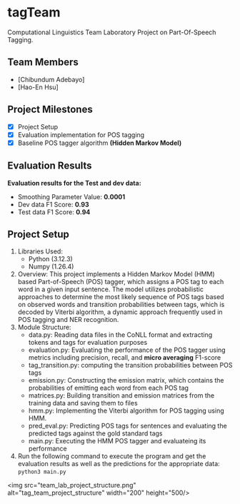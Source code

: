 # tagTeam

Computational Linguistics Team Laboratory Project on Part-Of-Speech Tagging.

## Team Members

- [Chibundum Adebayo]
- [Hao-En Hsu]

## Project Milestones

- [x] Project Setup
- [x] Evaluation implementation for POS tagging
- [x] Baseline POS tagger algorithm **(Hidden Markov Model)**

## Evaluation Results

**Evaluation results for the Test and dev data:**

- Smoothing Parameter Value: **0.0001**
- Dev data F1 Score: **0.93**
- Test data F1 Score: **0.94**

## Project Setup

1. Libraries Used:
   - Python (3.12.3)
   - Numpy (1.26.4)
2. Overview:
   This project implements a Hidden Markov Model (HMM) based Part-of-Speech (POS) tagger, which assigns a POS tag to each word in a given input sentence. The model utilizes probabilistic approaches to determine the most likely sequence of POS tags based on observed words and transition probabilities between tags, which is decoded by Viterbi algorithm, a dynamic approach frequently used in POS tagging and NER recognition.
3. Module Structure:
   - data.py: Reading data files in the CoNLL format and extracting tokens and tags for evaluation purposes
   - evaluation.py: Evaluating the performance of the POS tagger using metrics including precision, recall, and **micro averaging** F1-score
   - tag_transition.py: computing the transition probabilities between POS tags
   - emission.py: Constructing the emission matrix, which contains the probabilities of emitting each word from each POS tag
   - matrices.py: Building transition and emission matrices from the training data and saving them to files
   - hmm.py: Implementing the Viterbi algorithm for POS tagging using HMM.
   - pred_eval.py: Predicting POS tags for sentences and evaluating the predicted tags against the gold standard tags
   - main.py: Executing the HMM POS tagger and evaluateing its performance
4. Run the following command to execute the program and get the evaluation results as well as the predictions for the appropriate data:
   `python3 main.py`

<img src="team_lab_project_structure.png" alt="tag_team_project_structure" width="200" height="500/>
